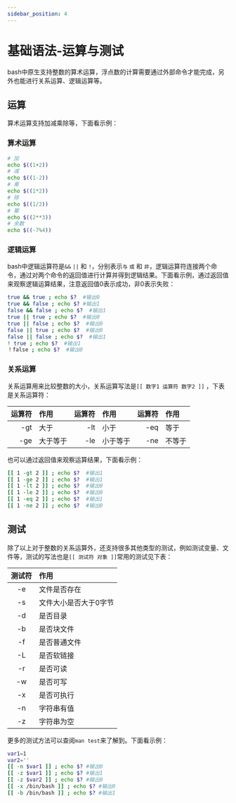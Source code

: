 ```yaml
---
sidebar_position: 4
---
```


# 基础语法-运算与测试

bash中原生支持整数的算术运算，浮点数的计算需要通过外部命令才能完成，另外也能进行关系运算、逻辑运算等。

## 运算
算术运算支持加减乘除等，下面看示例：

### 算术运算
```bash
# 加
echo $((1+2))
# 减
echo $((1-2))
# 乘
echo $((1*2))
# 除
echo $((1/2))
# 幂
echo $((2**3))
# 余数
echo $((-7%4))
```

### 逻辑运算
bash中逻辑运算符是`&&`  `||` 和 `!`，分别表示`与` `或` 和 `非`，逻辑运算符连接两个命令，通过对两个命令的返回值进行计算并得到逻辑结果。下面看示例，通过返回值来观察逻辑运算结果，注意返回值0表示成功，非0表示失败：
```bash
true && true ; echo $?  #输出0
true && false ; echo $? #输出1
false && false ; echo $?  #输出1
true || true ; echo $?  #输出0
true || false ; echo $?  #输出0
false || true ; echo $?  #输出0
false || false ; echo $?  #输出1
! true ; echo $?  #输出1
！false ; echo $?  #输出0
```

### 关系运算
关系运算用来比较整数的大小，关系运算写法是`[[ 数字1 运算符 数字2 ]]` ，下表是关系运算符：

|运算符|作用|运算符|作用|运算符|作用|
|-----:|:---|----:|:---|----:|:---|
| -gt |大于| -lt |小于|-eq | 等于 |
| -ge |大于等于|-le |小于等于|-ne | 不等于 |


也可以通过返回值来观察运算结果，下面看示例：
```bash
[[ 1 -gt 2 ]] ; echo $?  #输出1
[[ 1 -ge 2 ]] ; echo $?  #输出1
[[ 1 -lt 2 ]] ; echo $?  #输出0
[[ 1 -le 2 ]] ; echo $?  #输出0
[[ 1 -eq 2 ]] ; echo $?  #输出1
[[ 1 -ne 2 ]] ; echo $?  #输出0
```

## 测试
除了以上对于整数的关系运算外，还支持很多其他类型的测试，例如测试变量、文件等，测试的写法也是`[[ 测试符 对象 ]]`常用的测试见下表：

|测试符|作用|
|:-------:|:------|
| -e | 文件是否存在 |
| -s | 文件大小是否大于0字节 |
| -d | 是否目录 |
| -b | 是否块文件 |
| -f | 是否普通文件 |
| -L | 是否软链接 |
| -r | 是否可读 |
| -w | 是否可写 |
| -x | 是否可执行 |
| -n | 字符串有值 |
| -z | 字符串为空 |

更多的测试方法可以查阅`man test`来了解到。下面看示例：
```bash
var1=1
var2=''
[[ -n $var1 ]] ; echo $? #输出0
[[ -z $var1 ]] ; echo $? #输出1
[[ -z $var2 ]] ; echo $? #输出0
[[ -x /bin/bash ]] ; echo $? #输出0
[[ -b /bin/bash ]] ; echo $? #输出1
```

